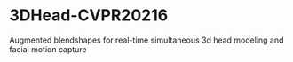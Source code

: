 # 3DHead-CVPR20216
Augmented blendshapes for real-time simultaneous 3d head modeling and facial motion capture
